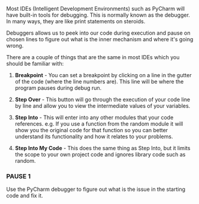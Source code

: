 Most IDEs (Intelligent Development Environments) such as PyCharm will have built-in tools for debugging. This is normally known as the debugger. In many ways, they are like print statements on steroids.

Debuggers allows us to peek into our code during execution and pause on chosen lines to figure out what is the inner mechanism and where it's going wrong. 

There are a couple of things that are the same in most IDEs which you should be familiar with:

1. **Breakpoint** - You can set a breakpoint by clicking on a line in the gutter of the code (where the line numbers are). This line will be where the program pauses during debug run.

2. **Step Over** - This button will go through the execution of your code line by line and allow you to view the intermediate values of your variables. 
3. **Step Into** - This will enter into any other modules that your code references. e.g. If you use a function from the random module it will show you the original code for that function so you can better understand its functionality and how it relates to your problems.
4. **Step Into My Code** - This does the same thing as Step Into, but it limits the scope to your own project code and ignores library code such as random.


### PAUSE 1
Use the PyCharm debugger to figure out what is the issue in the starting code and fix it.